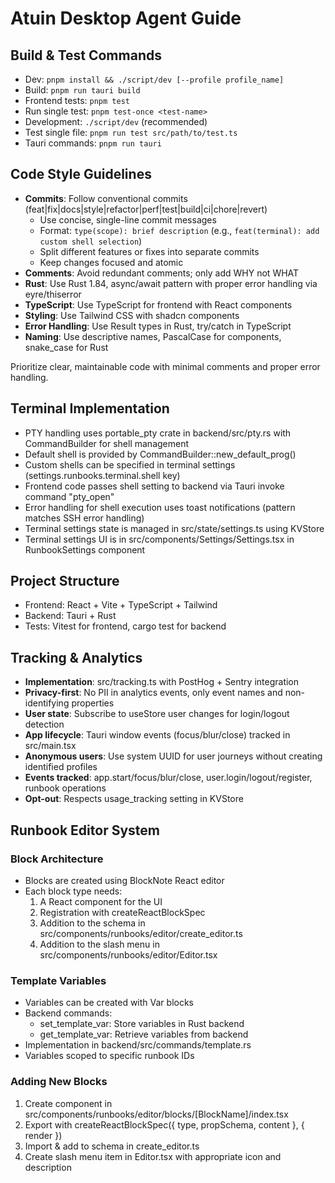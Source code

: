 # Atuin Desktop Agent Guide

## Build & Test Commands
- Dev: `pnpm install && ./script/dev [--profile profile_name]`
- Build: `pnpm run tauri build`
- Frontend tests: `pnpm test`
- Run single test: `pnpm test-once <test-name>`
- Development: `./script/dev` (recommended)
- Test single file: `pnpm run test src/path/to/test.ts`
- Tauri commands: `pnpm run tauri`

## Code Style Guidelines
- **Commits**: Follow conventional commits (feat|fix|docs|style|refactor|perf|test|build|ci|chore|revert)
  - Use concise, single-line commit messages
  - Format: `type(scope): brief description` (e.g., `feat(terminal): add custom shell selection`)
  - Split different features or fixes into separate commits
  - Keep changes focused and atomic
- **Comments**: Avoid redundant comments; only add WHY not WHAT
- **Rust**: Use Rust 1.84, async/await pattern with proper error handling via eyre/thiserror
- **TypeScript**: Use TypeScript for frontend with React components
- **Styling**: Use Tailwind CSS with shadcn components
- **Error Handling**: Use Result types in Rust, try/catch in TypeScript
- **Naming**: Use descriptive names, PascalCase for components, snake_case for Rust

Prioritize clear, maintainable code with minimal comments and proper error handling.

## Terminal Implementation
- PTY handling uses portable_pty crate in backend/src/pty.rs with CommandBuilder for shell management
- Default shell is provided by CommandBuilder::new_default_prog()
- Custom shells can be specified in terminal settings (settings.runbooks.terminal.shell key)
- Frontend code passes shell setting to backend via Tauri invoke command "pty_open"
- Error handling for shell execution uses toast notifications (pattern matches SSH error handling)
- Terminal settings state is managed in src/state/settings.ts using KVStore
- Terminal settings UI is in src/components/Settings/Settings.tsx in RunbookSettings component

## Project Structure
- Frontend: React + Vite + TypeScript + Tailwind
- Backend: Tauri + Rust
- Tests: Vitest for frontend, cargo test for backend

## Tracking & Analytics
- **Implementation**: src/tracking.ts with PostHog + Sentry integration
- **Privacy-first**: No PII in analytics events, only event names and non-identifying properties
- **User state**: Subscribe to useStore user changes for login/logout detection
- **App lifecycle**: Tauri window events (focus/blur/close) tracked in src/main.tsx
- **Anonymous users**: Use system UUID for user journeys without creating identified profiles
- **Events tracked**: app.start/focus/blur/close, user.login/logout/register, runbook operations
- **Opt-out**: Respects usage_tracking setting in KVStore

## Runbook Editor System

### Block Architecture
- Blocks are created using BlockNote React editor
- Each block type needs:
  1. A React component for the UI
  2. Registration with createReactBlockSpec
  3. Addition to the schema in src/components/runbooks/editor/create_editor.ts
  4. Addition to the slash menu in src/components/runbooks/editor/Editor.tsx

### Template Variables
- Variables can be created with Var blocks
- Backend commands:
  - set_template_var: Store variables in Rust backend
  - get_template_var: Retrieve variables from backend
- Implementation in backend/src/commands/template.rs
- Variables scoped to specific runbook IDs

### Adding New Blocks
1. Create component in src/components/runbooks/editor/blocks/[BlockName]/index.tsx
2. Export with createReactBlockSpec({ type, propSchema, content }, { render })
3. Import & add to schema in create_editor.ts
4. Create slash menu item in Editor.tsx with appropriate icon and description